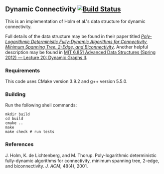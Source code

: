 ## Dynamic Connectivity [![Build Status](https://travis-ci.com/tomtseng/dynamic-connectivity-hdt.svg?token=4YxzvXpUhyrEkNzZRD8y&branch=master)](https://travis-ci.com/tomtseng/dynamic-connectivity-hdt)

This is an implementation of Holm et al.'s data structure for dynamic
connectivity.

Full details of the data structure may be found in their paper titled
[_Poly-Logarithmic Deterministic Fully-Dynamic Algorithms for Connectivity,
Minimum Spanning Tree, 2-Edge, and
Biconnectivity_](http://citeseerx.ist.psu.edu/viewdoc/download?doi=10.1.1.89.919&rep=rep1&type=pdf).
Another helpful description may be found in [MIT 6.851 Advanced Data Structures
(Spring 2012) — Lecture 20: Dynamic Graphs
II](https://www.youtube.com/watch?v=L7ywsci9ujo).

### Requirements

This code uses CMake version 3.9.2 and g++ version 5.5.0.

### Building

Run the following shell commands:

```
mkdir build
cd build
cmake ..
make
make check # run tests
```

### References

J. Holm, K. de Lichtenberg, and M. Thorup. Poly-logarithmic deterministic fully-dynamic algorithms
for connectivity, minimum spanning tree, 2-edge, and biconnectivity. _J. ACM_, 48(4), 2001.
